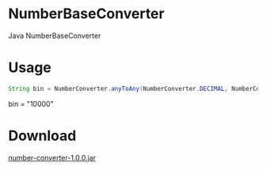 # NumberBaseConverter
Java NumberBaseConverter

# Usage

```java
String bin = NumberConverter.anyToAny(NumberConverter.DECIMAL, NumberConverter.BINARY, "16");
```

bin = "10000"

# Download

[number-converter-1.0.0.jar](https://github.com/d-william/NumberBaseConverter/releases/download/1.0.0/number-converter-1.0.0.jar)
